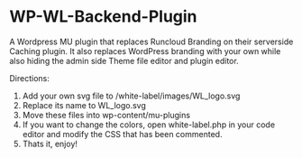 # WP-WL-Backend-Plugin
A Wordpress MU plugin that replaces Runcloud Branding on their serverside Caching plugin. It also replaces WordPress branding with your own while also hiding the admin side Theme file editor and plugin editor.



Directions:
1. Add your own svg file to /white-label/images/WL_logo.svg
2. Replace its name to WL_logo.svg  
3. Move these files into wp-content/mu-plugins
4. If you want to change the colors, open white-label.php in your code editor and modify the CSS that has been commented.
4. Thats it, enjoy!




